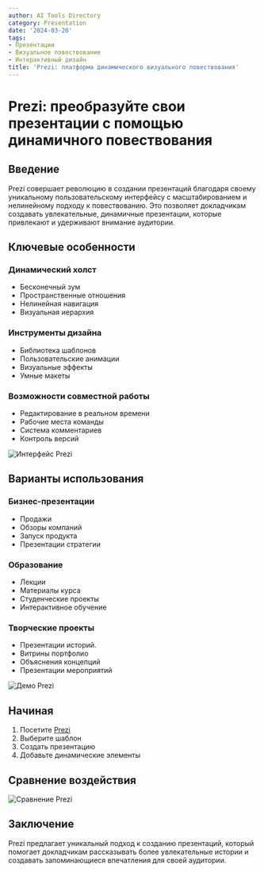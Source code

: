 ```yaml
---
author: AI Tools Directory
category: Presentation
date: '2024-03-20'
tags:
- Презентации
- Визуальное повествование
- Интерактивный дизайн
title: 'Prezi: платформа динамического визуального повествования'
---
```


# Prezi: преобразуйте свои презентации с помощью динамичного повествования

## Введение

Prezi совершает революцию в создании презентаций благодаря своему уникальному пользовательскому интерфейсу с масштабированием и нелинейному подходу к повествованию. Это позволяет докладчикам создавать увлекательные, динамичные презентации, которые привлекают и удерживают внимание аудитории.

## Ключевые особенности

### Динамический холст
- Бесконечный зум
- Пространственные отношения
- Нелинейная навигация
- Визуальная иерархия

### Инструменты дизайна
- Библиотека шаблонов
- Пользовательские анимации
- Визуальные эффекты
- Умные макеты

### Возможности совместной работы
- Редактирование в реальном времени
- Рабочие места команды
- Система комментариев
- Контроль версий

![Интерфейс Prezi](/imgs/prezi/interface.jpg)

## Варианты использования

### Бизнес-презентации
- Продажи
- Обзоры компаний
- Запуск продукта
- Презентации стратегии

### Образование
- Лекции
- Материалы курса
- Студенческие проекты
- Интерактивное обучение

### Творческие проекты
- Презентации историй.
- Витрины портфолио
- Объяснения концепций
- Презентации мероприятий

![Демо Prezi](/imgs/prezi/demo.jpg)

## Начиная

1. Посетите [Prezi](https://prezi.com)
2. Выберите шаблон
3. Создать презентацию
4. Добавьте динамические элементы

## Сравнение воздействия

![Сравнение Prezi](/imgs/prezi/comparison.jpg)

## Заключение

Prezi предлагает уникальный подход к созданию презентаций, который помогает докладчикам рассказывать более увлекательные истории и создавать запоминающиеся впечатления для своей аудитории.